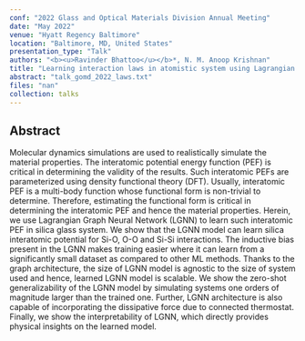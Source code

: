 ```yaml
---
conf: "2022 Glass and Optical Materials Division Annual Meeting"
date: "May 2022"
venue: "Hyatt Regency Baltimore"
location: "Baltimore, MD, United States"
presentation_type: "Talk"
authors: "<b><u>Ravinder Bhattoo</u></b>*, N. M. Anoop Krishnan"
title: "Learning interaction laws in atomistic system using Lagrangian Graph Neural Networks"
abstract: "talk_gomd_2022_laws.txt"
files: "nan"
collection: talks
---
```


<!--  -->

## Abstract

Molecular dynamics simulations are used to realistically simulate the material properties. The interatomic potential energy function (PEF) is critical in determining the validity of the results. Such interatomic PEFs are parameterized using density functional theory (DFT). Usually, interatomic PEF is a multi-body function whose functional form is non-trivial to determine. Therefore, estimating the functional form is critical in determining the interatomic PEF and hence the material properties. Herein, we use Lagrangian Graph Neural Network (LGNN) to learn such interatomic PEF in silica glass system. We show that the LGNN model can learn silica interatomic potential for Si-O, O-O and Si-Si interactions. The inductive bias present in the LGNN makes training easier where it can learn from a significantly small dataset as compared to other ML methods. Thanks to the graph architecture, the size of LGNN model is agnostic to the size of system used and hence, learned LGNN model is scalable. We show the zero-shot generalizability of the LGNN model by simulating systems one orders of magnitude larger than the trained one. Further, LGNN architecture is also capable of incorporating the dissipative force due to connected thermostat. Finally, we show the interpretability of LGNN, which directly provides physical insights on the learned model.
